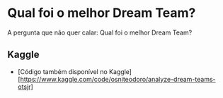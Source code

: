 <h1 class="code-line" data-line-start=0 data-line-end=1 ><a id="USA Men's Basketball Dream Teams"></a>Qual foi o melhor Dream Team?</h1>
<p class="has-line-data" data-line-start="16" data-line-end="17">A pergunta que não quer calar: Qual foi o melhor Dream Team?</p>
</blockquote>
<h2 class="code-line" data-line-start=19 data-line-end=20 ><a id="Kaggle"></a>Kaggle</h2>
<ul>
<li class="has-line-data" data-line-start="26" data-line-end="28">
<p class="has-line-data" data-line-start="26" data-line-end="28">[Código também disponível no Kaggle]<br>
<a href="https://www.kaggle.com/code/osniteodoro/analyze-dream-teams-otsjr">[https://www.kaggle.com/code/osniteodoro/analyze-dream-teams-otsjr]</a></p>
</li>
  </ul>
